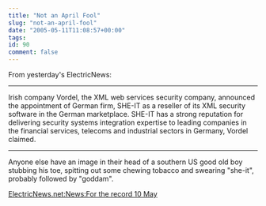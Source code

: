 ```yaml
---
title: "Not an April Fool"
slug: "not-an-april-fool"
date: "2005-05-11T11:08:57+00:00"
tags:
id: 90
comment: false
---
```


<div style="clear:both;"></div>From yesterday's ElectricNews:

----------------
Irish company Vordel, the XML web services security company, announced the appointment of German firm, SHE-IT as a reseller of its XML security software in the German marketplace. SHE-IT has a strong reputation for delivering security systems integration expertise to leading companies in the financial services, telecoms and industrial sectors in Germany, Vordel claimed.

-------------

Anyone else have an image in their head of a southern US good old boy stubbing his toe,  spitting out some chewing tobacco and swearing "she-it", probably followed by "goddam".

[ElectricNews.net:News:For the record 10 May](http://www.electricnews.net/news.html?code=9606427)<div style="clear:both; padding-bottom: 0.25em;"></div>
